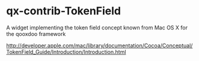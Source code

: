 qx-contrib-TokenField
=====================

A widget implementing the token field concept known from Mac OS X for the qooxdoo framework

http://developer.apple.com/mac/library/documentation/Cocoa/Conceptual/TokenField_Guide/Introduction/Introduction.html
